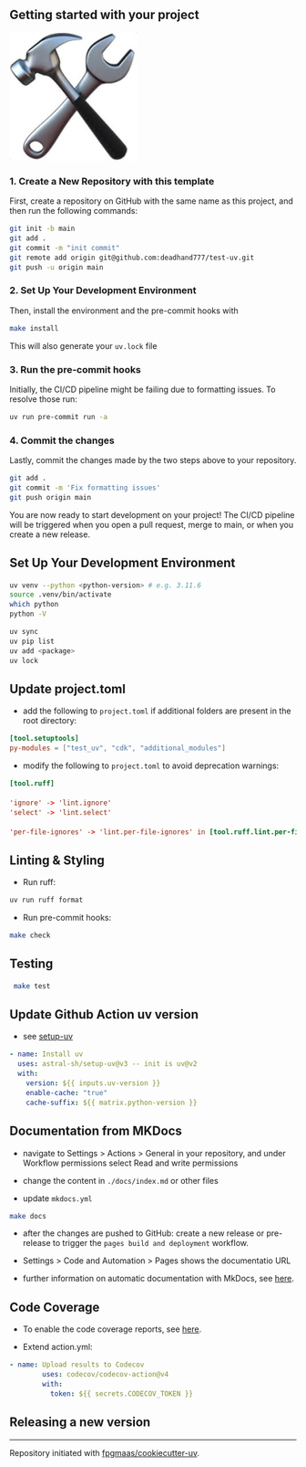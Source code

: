 ## Getting started with your project

![](./man/setup.jpeg)

### 1. Create a New Repository with this template

First, create a repository on GitHub with the same name as this project, and then run the following commands:

```bash
git init -b main
git add .
git commit -m "init commit"
git remote add origin git@github.com:deadhand777/test-uv.git
git push -u origin main
```

### 2. Set Up Your Development Environment

Then, install the environment and the pre-commit hooks with

```bash
make install
```

This will also generate your `uv.lock` file

### 3. Run the pre-commit hooks

Initially, the CI/CD pipeline might be failing due to formatting issues. To resolve those run:

```bash
uv run pre-commit run -a
```

### 4. Commit the changes

Lastly, commit the changes made by the two steps above to your repository.

```bash
git add .
git commit -m 'Fix formatting issues'
git push origin main
```

You are now ready to start development on your project!
The CI/CD pipeline will be triggered when you open a pull request, merge to main, or when you create a new release.

## Set Up Your Development Environment

```bash
uv venv --python <python-version> # e.g. 3.11.6
source .venv/bin/activate
which python
python -V
```

```bash
uv sync
uv pip list
uv add <package>
uv lock
```

## Update project.toml

- add the following to `project.toml` if additional folders are present in the root directory:

```toml
[tool.setuptools]
py-modules = ["test_uv", "cdk", "additional_modules"]
```

- modify the following to `project.toml` to avoid deprecation warnings:

```toml
[tool.ruff]

'ignore' -> 'lint.ignore'
'select' -> 'lint.select'

'per-file-ignores' -> 'lint.per-file-ignores' in [tool.ruff.lint.per-file-ignores]
```

## Linting & Styling

- Run ruff:

```bash
uv run ruff format
```

- Run pre-commit hooks:

```bash
make check
```

## Testing

```bash
 make test
```

## Update Github Action uv version

- see [setup-uv](https://github.com/astral-sh/setup-uv)

```yaml
- name: Install uv
  uses: astral-sh/setup-uv@v3 -- init is uv@v2
  with:
    version: ${{ inputs.uv-version }}
    enable-cache: "true"
    cache-suffix: ${{ matrix.python-version }}
```

## Documentation from MKDocs

- navigate to Settings > Actions > General in your repository, and under Workflow permissions select Read and write permissions

- change the content in `./docs/index.md` or other files

- update `mkdocs.yml`

```bash
make docs
```

- after the changes are pushed to GitHub: create a new release or pre-release to trigger the `pages build and deployment` workflow.

- Settings > Code and Automation > Pages shows the documentatio URL

- further information on automatic documentation with MkDocs, see [here](https://fpgmaas.github.io/cookiecutter-uv/features/mkdocs/#enabling-the-documentation-on-github).

## Code Coverage

- To enable the code coverage reports, see [here](https://fpgmaas.github.io/cookiecutter-uv/features/codecov/).

- Extend action.yml:

```yaml
- name: Upload results to Codecov
        uses: codecov/codecov-action@v4
        with:
          token: ${{ secrets.CODECOV_TOKEN }}
```

## Releasing a new version

---

Repository initiated with [fpgmaas/cookiecutter-uv](https://github.com/fpgmaas/cookiecutter-uv).

